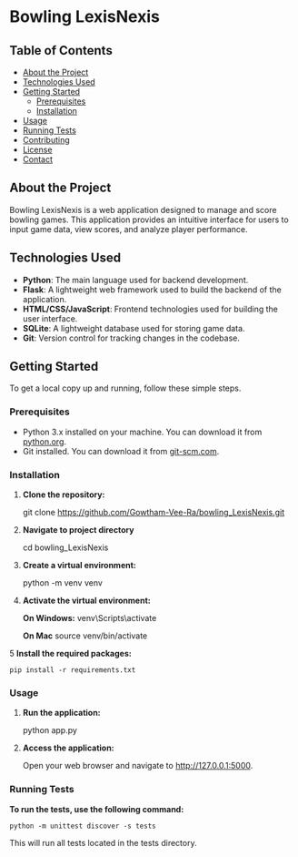 # Bowling LexisNexis

## Table of Contents
- [About the Project](#about-the-project)
- [Technologies Used](#technologies-used)
- [Getting Started](#getting-started)
  - [Prerequisites](#prerequisites)
  - [Installation](#installation)
- [Usage](#usage)
- [Running Tests](#running-tests)
- [Contributing](#contributing)
- [License](#license)
- [Contact](#contact)

## About the Project
Bowling LexisNexis is a web application designed to manage and score bowling games. This application provides an intuitive interface for users to input game data, view scores, and analyze player performance.

## Technologies Used
- **Python**: The main language used for backend development.
- **Flask**: A lightweight web framework used to build the backend of the application.
- **HTML/CSS/JavaScript**: Frontend technologies used for building the user interface.
- **SQLite**: A lightweight database used for storing game data.
- **Git**: Version control for tracking changes in the codebase.

## Getting Started

To get a local copy up and running, follow these simple steps.

### Prerequisites
- Python 3.x installed on your machine. You can download it from [python.org](https://www.python.org/downloads/).
- Git installed. You can download it from [git-scm.com](https://git-scm.com/).

### Installation

1. **Clone the repository:**

   git clone https://github.com/Gowtham-Vee-Ra/bowling_LexisNexis.git

2. **Navigate to project directory**

    cd bowling_LexisNexis

3. **Create a virtual environment:**

    python -m venv venv

4. **Activate the virtual environment:**

    **On Windows:**
        venv\Scripts\activate

    **On Mac**
        source venv/bin/activate

5 **Install the required packages:**

    pip install -r requirements.txt

### Usage

1. **Run the application:**

    python app.py

2. **Access the application:**

    Open your web browser and navigate to http://127.0.0.1:5000.

### Running Tests

**To run the tests, use the following command:**

    python -m unittest discover -s tests

This will run all tests located in the tests directory.
